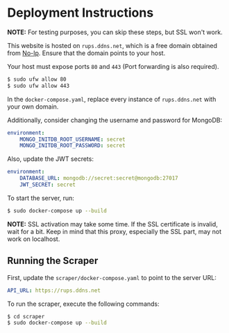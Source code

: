 # Deployment Instructions

**NOTE:** For testing purposes, you can skip these steps, but SSL won't work.

This website is hosted on `rups.ddns.net`, which is a free domain obtained from [No-Ip](https://www.noip.com/). Ensure that the domain points to your host.

Your host must expose ports `80` and `443` (Port forwarding is also required).

```bash
$ sudo ufw allow 80
$ sudo ufw allow 443
```

In the `docker-compose.yaml`, replace every instance of `rups.ddns.net` with your own domain.

Additionally, consider changing the username and password for MongoDB:

```yaml
environment:
    MONGO_INITDB_ROOT_USERNAME: secret
    MONGO_INITDB_ROOT_PASSWORD: secret
```

Also, update the JWT secrets:

```yaml
environment:
    DATABASE_URL: mongodb://secret:secret@mongodb:27017
    JWT_SECRET: secret
```

To start the server, run:

```bash
$ sudo docker-compose up --build
```

**NOTE:** SSL activation may take some time. If the SSL certificate is invalid, wait for a bit. Keep in mind that this proxy, especially the SSL part, may not work on localhost.

## Running the Scraper

First, update the `scraper/docker-compose.yaml` to point to the server URL:

```yaml
API_URL: https://rups.ddns.net
```

To run the scraper, execute the following commands:

```bash
$ cd scraper
$ sudo docker-compose up --build
```